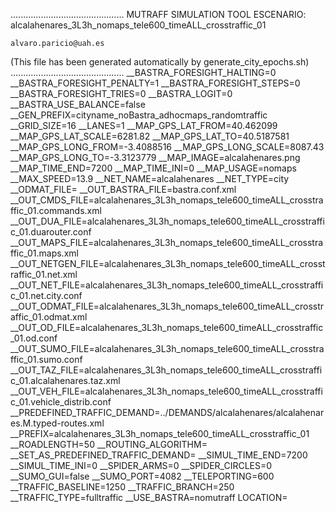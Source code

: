 .............................................
    MUTRAFF SIMULATION TOOL
    ESCENARIO: alcalahenares_3L3h_nomaps_tele600_timeALL_crosstraffic_01

    alvaro.paricio@uah.es
(This file has been generated automatically by generate_city_epochs.sh)
.............................................
__BASTRA_FORESIGHT_HALTING=0
__BASTRA_FORESIGHT_PENALTY=1
__BASTRA_FORESIGHT_STEPS=0
__BASTRA_FORESIGHT_TRIES=0
__BASTRA_LOGIT=0
__BASTRA_USE_BALANCE=false
__GEN_PREFIX=cityname_noBastra_adhocmaps_randomtraffic
__GRID_SIZE=16
__LANES=1
__MAP_GPS_LAT_FROM=40.462099
__MAP_GPS_LAT_SCALE=6281.82
__MAP_GPS_LAT_TO=40.5187581
__MAP_GPS_LONG_FROM=-3.4088516
__MAP_GPS_LONG_SCALE=8087.43
__MAP_GPS_LONG_TO=-3.3123779
__MAP_IMAGE=alcalahenares.png
__MAP_TIME_END=7200
__MAP_TIME_INI=0
__MAP_USAGE=nomaps
__MAX_SPEED=13.9
__NET_NAME=alcalahenares
__NET_TYPE=city
__ODMAT_FILE=
__OUT_BASTRA_FILE=bastra.conf.xml
__OUT_CMDS_FILE=alcalahenares_3L3h_nomaps_tele600_timeALL_crosstraffic_01.commands.xml
__OUT_DUA_FILE=alcalahenares_3L3h_nomaps_tele600_timeALL_crosstraffic_01.duarouter.conf
__OUT_MAPS_FILE=alcalahenares_3L3h_nomaps_tele600_timeALL_crosstraffic_01.maps.xml
__OUT_NETGEN_FILE=alcalahenares_3L3h_nomaps_tele600_timeALL_crosstraffic_01.net.xml
__OUT_NET_FILE=alcalahenares_3L3h_nomaps_tele600_timeALL_crosstraffic_01.net.city.conf
__OUT_ODMAT_FILE=alcalahenares_3L3h_nomaps_tele600_timeALL_crosstraffic_01.odmat.xml
__OUT_OD_FILE=alcalahenares_3L3h_nomaps_tele600_timeALL_crosstraffic_01.od.conf
__OUT_SUMO_FILE=alcalahenares_3L3h_nomaps_tele600_timeALL_crosstraffic_01.sumo.conf
__OUT_TAZ_FILE=alcalahenares_3L3h_nomaps_tele600_timeALL_crosstraffic_01.alcalahenares.taz.xml
__OUT_VEH_FILE=alcalahenares_3L3h_nomaps_tele600_timeALL_crosstraffic_01.vehicle_distrib.conf
__PREDEFINED_TRAFFIC_DEMAND=../DEMANDS/alcalahenares/alcalahenares.M.typed-routes.xml
__PREFIX=alcalahenares_3L3h_nomaps_tele600_timeALL_crosstraffic_01
__ROADLENGTH=50
__ROUTING_ALGORITHM=
__SET_AS_PREDEFINED_TRAFFIC_DEMAND=
__SIMUL_TIME_END=7200
__SIMUL_TIME_INI=0
__SPIDER_ARMS=0
__SPIDER_CIRCLES=0
__SUMO_GUI=false
__SUMO_PORT=4082
__TELEPORTING=600
__TRAFFIC_BASELINE=1250
__TRAFFIC_BRANCH=250
__TRAFFIC_TYPE=fulltraffic
__USE_BASTRA=nomutraff
LOCATION=    <location netOffset="-465343.12,-4479111.07" convBoundary="0.00,0.00,8087.43,6281.82" origBoundary="-3.408842,40.462103,-3.312420,40.518754" projParameter="+proj=utm +zone=30 +ellps=WGS84 +datum=WGS84 +units=m +no_defs"/>
